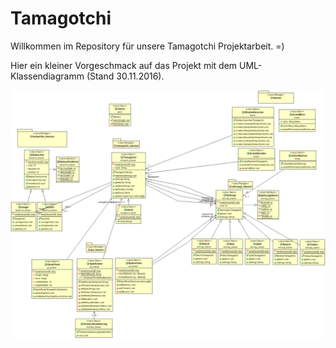 # Tamagotchi

Willkommen im Repository für unsere Tamagotchi Projektarbeit. =)

Hier ein kleiner Vorgeschmack auf das Projekt mit dem UML-Klassendiagramm (Stand 30.11.2016).

<img src="UML_Activity_Diagramm.png" alt="" />

